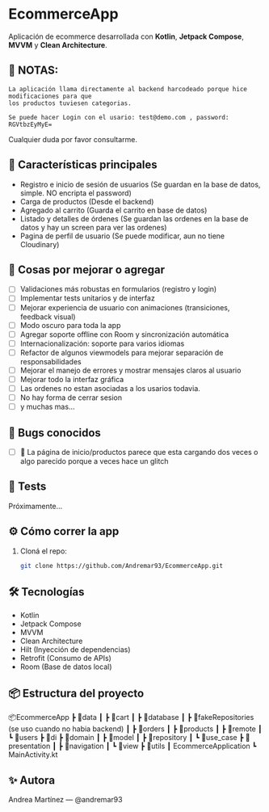 # EcommerceApp

Aplicación de ecommerce desarrollada con **Kotlin**, **Jetpack Compose**, **MVVM** y **Clean Architecture**.


## 🔔 NOTAS: 
    La aplicación llama directamente al backend harcodeado porque hice modificaciones para que
    los productos tuviesen categorias. 

    Se puede hacer Login con el usario: test@demo.com , password: RGVtbzEyMyE=

   Cualquier duda por favor consultarme. 

## 🚀 Características principales

- Registro e inicio de sesión de usuarios (Se guardan en la base de datos, simple. NO encripta el password)
- Carga de productos (Desde el backend)
- Agregado al carrito (Guarda el carrito en base de datos)
- Listado y detalles de órdenes (Se guardan las ordenes en la base de datos y hay un screen para ver las ordenes)
- Pagina de perfil de usuario (Se puede modificar, aun no tiene Cloudinary)

## 🧩 Cosas por mejorar o agregar

- [ ] Validaciones más robustas en formularios (registro y login)
- [ ] Implementar tests unitarios y de interfaz
- [ ] Mejorar experiencia de usuario con animaciones (transiciones, feedback visual)
- [ ] Modo oscuro para toda la app
- [ ] Agregar soporte offline con Room y sincronización automática
- [ ] Internacionalización: soporte para varios idiomas
- [ ] Refactor de algunos viewmodels para mejorar separación de responsabilidades
- [ ] Mejorar el manejo de errores y mostrar mensajes claros al usuario
- [ ] Mejorar todo la interfaz gráfica
- [ ] Las ordenes no estan asociadas a los usarios todavia.
- [ ] No hay forma de cerrar sesion
- [ ] y muchas mas... 

## 🐞 Bugs conocidos

- [ ] 🔄 La página de inicio/productos parece que esta cargando dos veces o algo parecido porque a veces hace un glitch

## 🧪 Tests
Próximamente...

## ⚙️ Cómo correr la app

1. Cloná el repo:
   ```bash
   git clone https://github.com/Andremar93/EcommerceApp.git


## 🛠 Tecnologías

- Kotlin
- Jetpack Compose
- MVVM
- Clean Architecture
- Hilt (Inyección de dependencias)
- Retrofit (Consumo de APIs)
- Room (Base de datos local)

## 📦 Estructura del proyecto


📦EcommerceApp
┣ 📂data
┃ ┣ 📂cart
┃ ┣ 📂database
┃ ┣ 📂fakeRepositories (se uso cuando no habia backend)
┃ ┣ 📂orders
┃ ┣ 📂products
┃ ┣ 📂remote
┃ ┗ 📂users
┣ 📂di
┣ 📂domain
┃ ┣ 📂model
┃ ┣ 📂repository
┃ ┗ 📂use_case
┣ 📂presentation
┃ ┣ 📂navigation
┃ ┗ 📂view
┣ 📂utils
┃ EcommerceApplication
┗ MainActivity.kt

## ✨ Autora
Andrea Martínez — @andremar93






